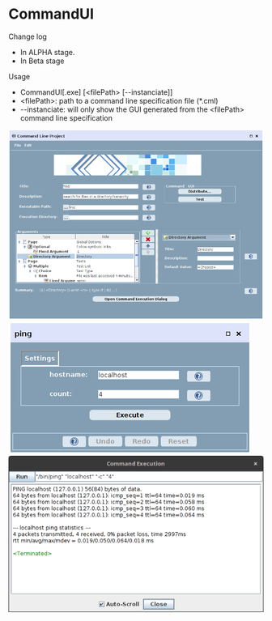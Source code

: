 CommandUI
=========

Change log
- In ALPHA stage.
- In Beta stage

Usage
- CommandUI[.exe] [&lt;filePath&gt; [--instanciate]]
- &lt;filePath&gt;: path to a command line specification file (*.cml)
- --instanciate: will only show the GUI generated from the &lt;filePath&gt; command line specification


![CommandLineEditor](/command-ui/misc/screenshots/CommandLineEditor2.png?raw=true)
![CommandLinePlayer](/command-ui/misc/screenshots/CommandLinePlayer2.png?raw=true)
![CommandRunner](/command-ui/misc/screenshots/CommandRunner.png?raw=true)

